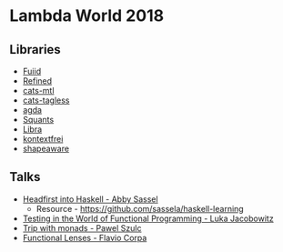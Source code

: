 # Lambda World 2018
## Libraries
+  [Fuiid](https://github.com/ChristopherDavenport/fuuid)
+  [Refined](https://github.com/fthomas/refined)
+  [cats-mtl](https://github.com/typelevel/cats-mtl)
+  [cats-tagless](https://typelevel.org/cats-tagless)
+  [agda](https://github.com/agda/agda)
+  [Squants](https://github.com/typelevel/squants)
+  [Libra](https://github.com/to-ithaca/libra)
+  [kontextfrei](https://github.com/dwestheide/kontextfrei)
+  [shapeaware](https://github.com/hablapps/shapeaware)
## Talks
+  [Headfirst into Haskell - Abby Sassel](https://drive.google.com/file/d/1ikKuK6T2xccLynvdAVjGGZ029zjQlGAX/view)
   +   Resource - https://github.com/sassela/haskell-learning
+  [Testing in the World of Functional Programming - 
Luka Jacobowitz](https://www.slideshare.net/LukaJacobowitz/testing-in-the-world-of-functional-programming)
+  [Trip with monads - Pawel Szulc](https://www.slideshare.net/paulszulc/trip-with-monads-120830020)
+  [Functional Lenses - Flavio Corpa](https://github.com/kutyel/functional-lenses)
